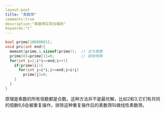 ```yaml
---
layout:post
title: "素数筛"
comments:true
description:"素数筛实现与解析"
keywords:"C"
---
```

```C
bool prime[10000001];
void pri(int end){
  memset(prime,1,sizeof(prime));  // 全为素数
  prime[0]=prime[1]=0;            // 排除特殊
  for(int i=2;i*i<=end;i++){
    if(prime[i]){
      for(int j=i*i;j<=end;j=i+j)
        prime[j]=0;
    }
  }
}
```
原理是素数的所有倍数都是合数。这种方法并不是最优解，比如2和3,它们有共同的倍数6,6会被重复操作，排除这种重复操作后的素数筛叫做线性素数筛。
